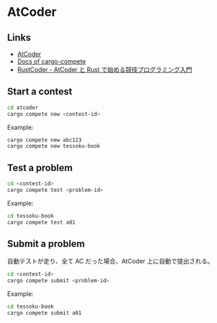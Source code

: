 # AtCoder

## Links

- [AtCoder](https://atcoder.jp/?lang=ja)
- [Docs of cargo-compete](https://github.com/qryxip/cargo-compete/blob/master/README-ja.md)
- [RustCoder - AtCoder と Rust で始める競技プログラミング入門](https://zenn.dev/toga/books/rust-atcoder)

## Start a contest

```sh
cd atcoder
cargo compete new <contest-id>
```

Example:

```sh
cargo compete new abc123
cargo compete new tessoku-book
```

## Test a problem

```sh
cd <contest-id>
cargo compete test <problem-id>
```

Example:

```sh
cd tessoku-book
cargo compete test a01
```

## Submit a problem

自動テストが走り、全て AC だった場合、AtCoder 上に自動で提出される。

```sh
cd <contest-id>
cargo compete submit <problem-id>
```

Example:

```sh
cd tessoku-book
cargo compete submit a01
```
